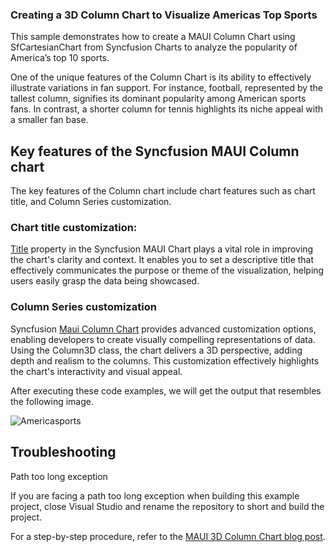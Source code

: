 ### Creating a 3D Column Chart to Visualize Americas Top Sports
This sample demonstrates how to create a MAUI Column Chart using SfCartesianChart from Syncfusion Charts to analyze the popularity of America’s top 10 sports. 

One of the unique features of the Column Chart is its ability to effectively illustrate variations in fan support. For instance, football, represented by the tallest column, signifies its dominant popularity among American sports fans. In contrast, a shorter column for tennis highlights its niche appeal with a smaller fan base.

## Key features of the Syncfusion MAUI Column chart
The key features of the Column chart include chart features such as chart title, and Column Series customization.

### Chart title customization:
[Title](https://help.syncfusion.com/cr/maui/Syncfusion.Maui.Charts.ChartBase.html#Syncfusion_Maui_Charts_ChartBase_Title) property in the Syncfusion MAUI Chart plays a vital role in improving the chart's clarity and context. It enables you to set a descriptive title that effectively communicates the purpose or theme of the visualization, helping users easily grasp the data being showcased.

### Column Series customization
Syncfusion [Maui Column Chart](https://help.syncfusion.com/maui/cartesian-charts/column) provides advanced customization options, enabling developers to create visually compelling representations of data. Using the Column3D class, the chart delivers a 3D perspective, adding depth and realism to the columns. This customization effectively highlights the chart's interactivity and visual appeal.

After executing these code examples, we will get the output that resembles the following image.

![Americasports](https://github.com/user-attachments/assets/a51f12dd-ae1f-47ec-90d8-f71f3a7892a1)

## Troubleshooting
Path too long exception

If you are facing a path too long exception when building this example project, close Visual Studio and rename the repository to short and build the project.

For a step-by-step procedure, refer to the [MAUI 3D Column Chart blog post]().
